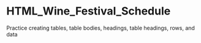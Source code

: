 # HTML_Wine_Festival_Schedule
Practice creating tables, table bodies, headings, table headings, rows, and data
